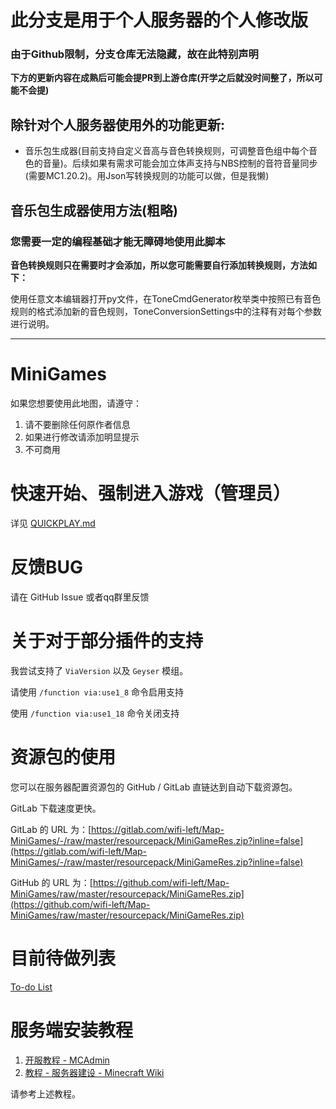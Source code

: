 # 此分支是用于个人服务器的个人修改版
### 由于Github限制，分支仓库无法隐藏，故在此特别声明
__下方的更新内容在成熟后可能会提PR到上游仓库(开学之后就没时间整了，所以可能不会提)__

## 除针对个人服务器使用外的功能更新:
 - 音乐包生成器(目前支持自定义音高与音色转换规则，可调整音色组中每个音色的音量)。后续如果有需求可能会加立体声支持与NBS控制的音符音量同步(需要MC1.20.2)。用Json写转换规则的功能可以做，但是我懒)

## 音乐包生成器使用方法(粗略)
### 您需要一定的编程基础才能无障碍地使用此脚本
__音色转换规则只在需要时才会添加，所以您可能需要自行添加转换规则，方法如下：__

使用任意文本编辑器打开py文件，在ToneCmdGenerator枚举类中按照已有音色规则的格式添加新的音色规则，ToneConversionSettings中的注释有对每个参数进行说明。

---

# MiniGames
如果您想要使用此地图，请遵守：
1. 请不要删除任何原作者信息
2. 如果进行修改请添加明显提示
3. 不可商用

# 快速开始、强制进入游戏（管理员）
详见 [QUICKPLAY.md](QUICKPLAY.md)

# 反馈BUG
请在 GitHub Issue 或者qq群里反馈

# 关于对于部分插件的支持
我尝试支持了 `ViaVersion` 以及 `Geyser` 模组。

请使用 `/function via:use1_8` 命令启用支持

使用 `/function via:use1_18` 命令关闭支持

# 资源包的使用
您可以在服务器配置资源包的 GitHub / GitLab 直链达到自动下载资源包。

GitLab 下载速度更快。

GitLab 的 URL 为：[https://gitlab.com/wifi-left/Map-MiniGames/-/raw/master/resourcepack/MiniGameRes.zip?inline=false](https://gitlab.com/wifi-left/Map-MiniGames/-/raw/master/resourcepack/MiniGameRes.zip?inline=false)

GitHub 的 URL 为：[https://github.com/wifi-left/Map-MiniGames/raw/master/resourcepack/MiniGameRes.zip](https://github.com/wifi-left/Map-MiniGames/raw/master/resourcepack/MiniGameRes.zip)

# 目前待做列表
[To-do List](./datapacks/todo.md)

# 服务端安装教程
1. [开服教程 - MCAdmin](https://mcadmin.cn/server/)
2. [教程 - 服务器建设 - Minecraft Wiki](https://minecraft.fandom.com/zh/wiki/%E6%95%99%E7%A8%8B#%E6%9C%8D%E5%8A%A1%E5%99%A8%E8%AE%BE%E7%BD%AE)

请参考上述教程。
